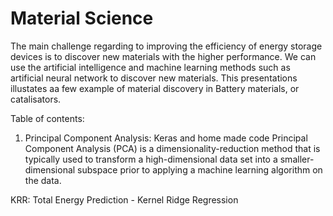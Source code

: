 # Material Science

The main challenge regarding to improving the efficiency of energy storage devices is to discover new materials with the higher performance.
We can use the artificial intelligence and machine learning methods such as artificial neural network to discover new materials. This presentations illustates aa few example of material discovery in Battery materials, or catalisators.




Table of contents:
1. Principal Component Analysis: Keras and home made code
Principal Component Analysis (PCA) is a dimensionality-reduction method that is typically used to transform a high-dimensional data set into a smaller-dimensional subspace prior to applying a machine learning algorithm on the data.




KRR: Total Energy Prediction - Kernel Ridge Regression
